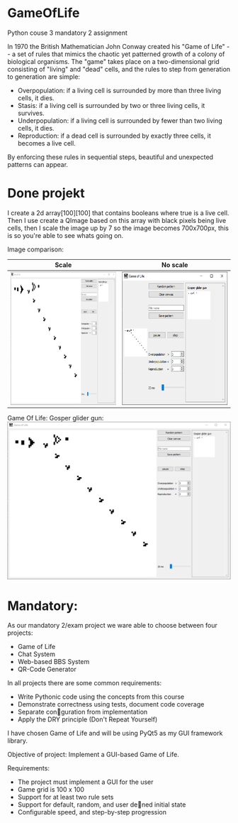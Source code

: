 # GameOfLife
Python couse 3 mandatory 2 assignment 

In 1970 the British Mathematician John Conway created his "Game of Life" -- a set of rules that mimics the chaotic yet patterned growth of a colony of biological organisms. 
The "game" takes place on a two-dimensional grid consisting of "living" and "dead" cells, 
and the rules to step from generation to generation are simple:

* Overpopulation: if a living cell is surrounded by more than three living cells, it dies.
* Stasis: if a living cell is surrounded by two or three living cells, it survives.
* Underpopulation: if a living cell is surrounded by fewer than two living cells, it dies.
* Reproduction: if a dead cell is surrounded by exactly three cells, it becomes a live cell.

By enforcing these rules in sequential steps, beautiful and unexpected patterns can appear.

# Done projekt
I create a 2d array[100][100] that contains booleans where true is a live cell.
Then I use create a QImage based on this array with black pixels being live cells,
then I scale the image up by 7 so the image becomes 700x700px,
this is so you're able to see whats going on.

Image comparison:

Scale             |  No scale
:-------------------------:|:-------------------------:
<img src="/GOF.png" width="300" height="300" />  |  <img src="/GOFSmall.png" width="300" height="300" /> 



Game Of Life: Gosper glider gun:
<img src="GOF.png" width="800">

# Mandatory:
As our mandatory 2/exam project we ware able to choose between four projects:
* Game of Life
* Chat System
* Web-based BBS System
* QR-Code Generator

In all projects there are some common requirements:
* Write Pythonic code using the concepts from this course
* Demonstrate correctness using tests, document code coverage
* Separate conguration from implementation
* Apply the DRY principle (Don't Repeat Yourself)

I have chosen Game of Life and will be using PyQt5 as my GUI framework library. 

Objective of project: Implement a GUI-based Game of Life.

Requirements:
* The project must implement a GUI for the user
* Game grid is 100 x 100
* Support for at least two rule sets
* Support for default, random, and user dened initial state
* Configurable speed, and step-by-step progression

